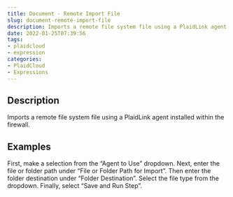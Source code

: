 ```yaml
---
title: Document - Remote Import File
slug: document-remote-import-file
description: Imports a remote file system file using a PlaidLink agent installed within the firewall.
date: 2022-01-25T07:39:56
tags:
- plaidcloud
- expression
categories:
- PlaidCloud
- Expressions
---
```



## Description


Imports a remote file system file using a PlaidLink agent installed within the firewall.







## Examples


First, make a selection from the “Agent to Use” dropdown. Next, enter the file or folder path under “File or Folder Path for Import”. Then enter the folder destination under “Folder Destination”. Select the file type from the dropdown. Finally, select “Save and Run Step”. 


